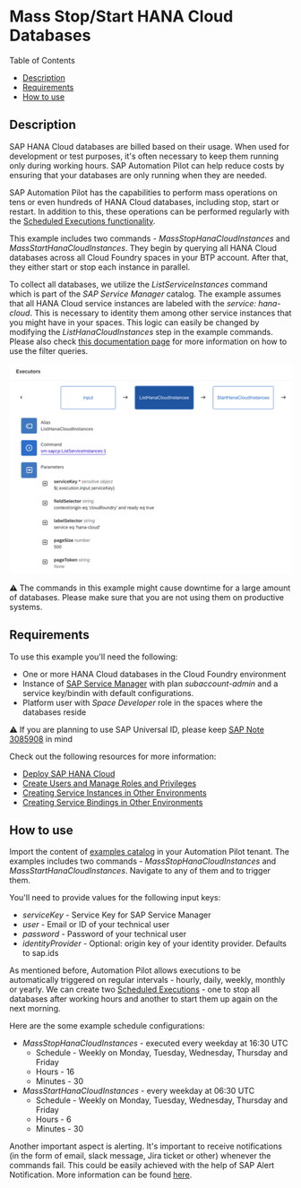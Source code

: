 # Mass Stop/Start HANA Cloud Databases

Table of Contents

* [Description](#description)
* [Requirements](#requirements)
* [How to use](#how-to-use)

## Description

SAP HANA Cloud databases are billed based on their usage. When used for development or test purposes, it's often necessary to keep them running only during working hours. SAP Automation Pilot can help reduce costs by ensuring that your databases are only running when they are needed.

SAP Automation Pilot has the capabilities to perform mass operations on tens or even hundreds of HANA Cloud databases, including stop, start or restart. In addition to this, these operations can be performed regularly with the [Scheduled Executions functionality](https://help.sap.com/docs/AUTOMATION_PILOT/de3900c419f5492a8802274c17e07049/96863a2380d24ba4bab0145bbd78e411.html).

This example includes two commands - *MassStopHanaCloudInstances* and *MassStartHanaCloudInstances*. They begin by querying all HANA Cloud databases across all Cloud Foundry spaces in your BTP account. After that, they either start or stop each instance in parallel.

To collect all databases, we utilize the *ListServiceInstances* command which is part of the *SAP Service Manager* catalog. The example assumes that all HANA Cloud service instances are labeled with the *service: hana-cloud*. This is necessary to identity them among other service instances that you might have in your spaces. This logic can easily be changed by modifying the *ListHanaCloudInstances* step in the example commands. Please also check [this documentation page](https://help.sap.com/docs/service-manager/sap-service-manager/filtering-parameters-and-operators) for more information on how to use the filter queries.

![List Parameters](assets/list-parameters.png)

:warning: The commands in this example might cause downtime for a large amount of databases. Please make sure that you are not using them on productive systems.
## Requirements

To use this example you'll need the following:

* One or more HANA Cloud databases in the Cloud Foundry environment
* Instance of [SAP Service Manager](https://help.sap.com/docs/service-manager/sap-service-manager/sap-service-manager) with plan *subaccount-admin* and a service key/bindin with default configurations.
* Platform user with *Space Developer* role in the spaces where the databases reside

:warning: If you are planning to use SAP Universal ID, please keep [SAP Note 3085908](https://launchpad.support.sap.com/#/notes/3085908) in mind

Check out the following resources for more information:

* [Deploy SAP HANA Cloud](https://developers.sap.com/tutorials/hana-cloud-deploying.html)
* [Create Users and Manage Roles and Privileges](https://developers.sap.com/tutorials/hana-cloud-mission-trial-4.html)
* [Creating Service Instances in Other Environments](https://help.sap.com/docs/service-manager/sap-service-manager/creating-instances-in-other-environments)
* [Creating Service Bindings in Other Environments](https://help.sap.com/docs/service-manager/sap-service-manager/creating-service-bindings-in-other-environments)

## How to use

Import the content of [examples catalog](catalog.json) in your Automation Pilot tenant.
The examples includes two commands - *MassStopHanaCloudInstances* and *MassStartHanaCloudInstances*. Navigate to any of them and to trigger them.

You'll need to provide values for the following input keys:

* *serviceKey* - Service Key for SAP Service Manager
* *user* - Email or ID of your technical user
* *password* - Password of your technical user
* *identityProvider* - Optional: origin key of your identity provider. Defaults to sap.ids

As mentioned before, Automation Pilot allows executions to be automatically triggered on regular intervals - hourly, daily, weekly, monthly or yearly. We can create two [Scheduled Executions](https://help.sap.com/docs/AUTOMATION_PILOT/de3900c419f5492a8802274c17e07049/96863a2380d24ba4bab0145bbd78e411.html) - one to stop all databases after working hours and another to start them up again on the next morning.

Here are the some example schedule configurations:

* *MassStopHanaCloudInstances* - executed every weekday at 16:30 UTC
  * Schedule - Weekly on Monday, Tuesday, Wednesday, Thursday and Friday
  * Hours - 16
  * Minutes - 30
* *MassStartHanaCloudInstances* - every weekday at 06:30 UTC
  * Schedule - Weekly on Monday, Tuesday, Wednesday, Thursday and Friday
  * Hours - 6
  * Minutes - 30

Another important aspect is alerting. It's important to receive notifications (in the form of email, slack message, Jira ticket or other) whenever the commands fail. This could be easily achieved with the help of SAP Alert Notification. More information can be found [here](https://help.sap.com/docs/AUTOMATION_PILOT/de3900c419f5492a8802274c17e07049/e75533639c6d4193aa8a7e7420c25f8c.html).
